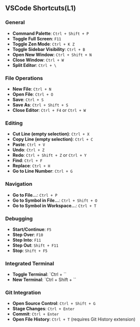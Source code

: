 ## VSCode Shortcuts(L1)

### General

- **Command Palette**: `Ctrl + Shift + P`
- **Toggle Full Screen**: `F11`
- **Toggle Zen Mode**: `Ctrl + K Z`
- **Toggle Sidebar Visibility**: `Ctrl + B`
- **Open New Window**: `Ctrl + Shift + N`
- **Close Window**: `Ctrl + W`
- **Split Editor**: `Ctrl + \`
  
### File Operations

- **New File**: `Ctrl + N`
- **Open File**: `Ctrl + O`
- **Save**: `Ctrl + S`
- **Save As**: `Ctrl + Shift + S`
- **Close Editor**: `Ctrl + F4` or `Ctrl + W`
  
### Editing

- **Cut Line (empty selection)**: `Ctrl + X`
- **Copy Line (empty selection)**: `Ctrl + C`
- **Paste**: `Ctrl + V`
- **Undo**: `Ctrl + Z`
- **Redo**: `Ctrl + Shift + Z` or `Ctrl + Y`
- **Find**: `Ctrl + F`
- **Replace**: `Ctrl + H`
- **Go to Line Number**: `Ctrl + G`
  
### Navigation

- **Go to File...**: `Ctrl + P`
- **Go to Symbol in File...**: `Ctrl + Shift + O`
- **Go to Symbol in Workspace...**: `Ctrl + T`
  
### Debugging

- **Start/Continue**: `F5`
- **Step Over**: `F10`
- **Step Into**: `F11`
- **Step Out**: `Shift + F11`
- **Stop**: `Shift + F5`
  
### Integrated Terminal

- **Toggle Terminal**: `Ctrl + \``
- **New Terminal**: `Ctrl + Shift + \``
  
### Git Integration

- **Open Source Control**: `Ctrl + Shift + G`
- **Stage Changes**: `Ctrl + Enter`
- **Commit**: `Ctrl + Enter`
- **Open File History**: `Ctrl + T` (requires Git History extension)
